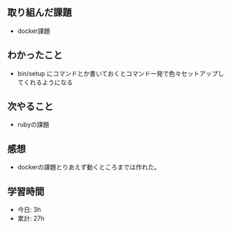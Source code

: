 ## 取り組んだ課題
- docker課題

## わかったこと
- bin/setup にコマンドとか書いておくとコマンド一発で色々セットアップしてくれるようになる

## 次やること
- rubyの課題

## 感想
- dockerの課題とりあえず動くところまでは作れた。

## 学習時間
- 今日: 3h
- 累計: 27h
